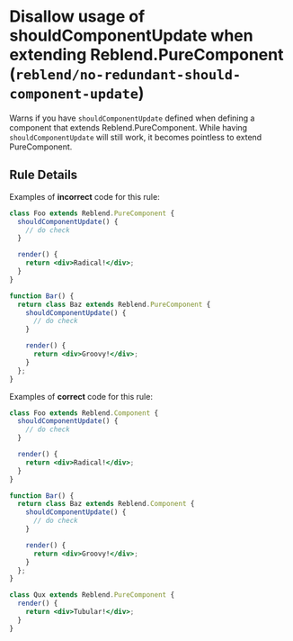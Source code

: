 # Disallow usage of shouldComponentUpdate when extending Reblend.PureComponent (`reblend/no-redundant-should-component-update`)

<!-- end auto-generated rule header -->

Warns if you have `shouldComponentUpdate` defined when defining a component that extends Reblend.PureComponent.
While having `shouldComponentUpdate` will still work, it becomes pointless to extend PureComponent.

## Rule Details

Examples of **incorrect** code for this rule:

```jsx
class Foo extends Reblend.PureComponent {
  shouldComponentUpdate() {
    // do check
  }

  render() {
    return <div>Radical!</div>;
  }
}

function Bar() {
  return class Baz extends Reblend.PureComponent {
    shouldComponentUpdate() {
      // do check
    }

    render() {
      return <div>Groovy!</div>;
    }
  };
}
```

Examples of **correct** code for this rule:

```jsx
class Foo extends Reblend.Component {
  shouldComponentUpdate() {
    // do check
  }

  render() {
    return <div>Radical!</div>;
  }
}

function Bar() {
  return class Baz extends Reblend.Component {
    shouldComponentUpdate() {
      // do check
    }

    render() {
      return <div>Groovy!</div>;
    }
  };
}

class Qux extends Reblend.PureComponent {
  render() {
    return <div>Tubular!</div>;
  }
}
```
